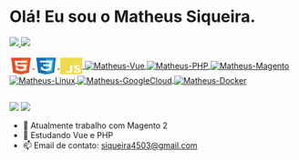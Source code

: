 # Olá! Eu sou o Matheus Siqueira.

<div>
  <a href="https://github.com/MatheusSiqueiraDev">
  <img height="180em" src="https://github-readme-stats.vercel.app/api?username=MatheusSiqueiraDev&show_icons=true&theme=tokyonight&include_all_commits=true&count_private=true"/>
  <img height="180em" src="https://github-readme-stats.vercel.app/api/top-langs/?username=MatheusSiqueiraDev&layout=compact&langs_count=7&theme=tokyonight"/>
</div>
<div style="display: inline_block"><br>
  <img align="center" alt="Matheus-HTML" height="30" width="40" src="https://raw.githubusercontent.com/devicons/devicon/master/icons/html5/html5-original.svg">
  <img align="center" alt="Matheus-CSS" height="30" width="40" src="https://raw.githubusercontent.com/devicons/devicon/master/icons/css3/css3-original.svg">
  <img align="center" alt="Matheus-Js" height="30" width="40" src="https://raw.githubusercontent.com/devicons/devicon/master/icons/javascript/javascript-plain.svg">
  <img align="center" alt="Matheus-Vue" height="30" width="40" src="https://cdn.jsdelivr.net/gh/devicons/devicon/icons/vuejs/vuejs-original.svg">
  <img align="center" alt="Matheus-PHP" height="30" width="40" src="https://cdn.jsdelivr.net/gh/devicons/devicon/icons/php/php-original.svg">
  <img align="center" alt="Matheus-Magento" height="30" width="40" src="https://cdn.jsdelivr.net/gh/devicons/devicon/icons/magento/magento-original.svg">
  <img align="center" alt="Matheus-Linux" height="30" width="40" src="https://cdn.jsdelivr.net/gh/devicons/devicon/icons/linux/linux-original.svg">
  <img align="center" alt="Matheus-GoogleCloud" height="30" width="40" src="https://cdn.jsdelivr.net/gh/devicons/devicon/icons/googlecloud/googlecloud-original.svg">
  <img align="center" alt="Matheus-Docker" height="30" width="40" src="https://cdn.jsdelivr.net/gh/devicons/devicon/icons/docker/docker-original.svg">
</div>
  
  ##
 
<div> 
  <a href = "mailto:siqueira4503@gmail.com"><img src="https://img.shields.io/badge/-Gmail-%23333?style=for-the-badge&logo=gmail&logoColor=white" target="_blank"></a>
  <a href="https://www.linkedin.com/in/matheussiqueiradev/" target="_blank"><img src="https://img.shields.io/badge/-LinkedIn-%230077B5?style=for-the-badge&logo=linkedin&logoColor=white" target="_blank"></a> 
</div>


- 🔭 Atualmente trabalho com Magento 2
- 🌱 Estudando Vue e PHP
- 📫 Email de contato: siqueira4503@gmail.com

